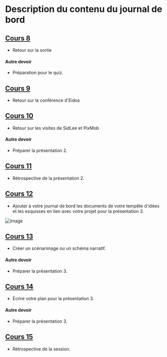 #  Description du contenu du journal de bord
## [Cours 8](cours_08.md) 
* Retour sur la sortie

#### Autre devoir
* Préparation pour le quiz. 

## [Cours 9](cours_09.md) 
* Retour sur la conférence d'Eidos

## [Cours 10](cours_10.md) 
* Retour sur les visites de SidLee et PixMob

#### Autre devoir
* Préparer la présentation 2. 

## [Cours 11](cours_11.md) 
* Rétrospective de la présentation 2.
## [Cours 12](cours_12.md) 
* Ajouter à votre journal de bord les documents de votre tempête d'idées et les esquisses en lien avec votre projet pour la présentation 3. 

![image](file:///E:/Domaines%20du%20multim%C3%A9dia%20-%20582115MO/God%20of%20War%20Rome/Images/Brainstorm/Brainstorm.png)

## [Cours 13](cours_13.md) 
* Créer un scénarimage ou un schéma narratif. 
#### Autre devoir
* Préparer la présentation 3. 

## [Cours 14](cours_14.md)
* Écrire votre plan pour la présentation 3. 

#### Autre devoir
* Préparer la présentation 3. 

## [Cours 15](cours_15.md)
* Rétrospective de la session. 
